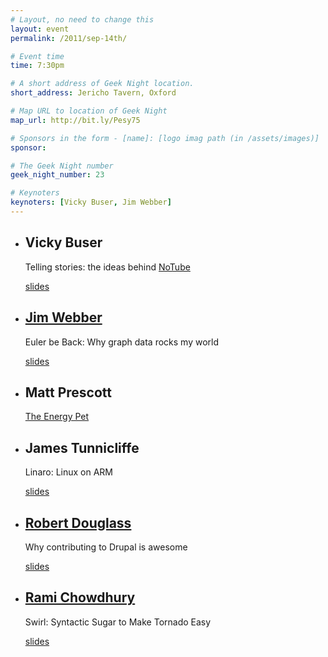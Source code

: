```yaml
---
# Layout, no need to change this
layout: event
permalink: /2011/sep-14th/

# Event time
time: 7:30pm

# A short address of Geek Night location. 
short_address: Jericho Tavern, Oxford

# Map URL to location of Geek Night
map_url: http://bit.ly/Pesy75

# Sponsors in the form - [name]: [logo imag path (in /assets/images)]
sponsor: 

# The Geek Night number
geek_night_number: 23

# Keynoters
keynoters: [Vicky Buser, Jim Webber]
---
```

<ul class="keynotes">
<li><h2>Vicky Buser</h2><p>Telling stories: the ideas behind <a href="http://notube.tv/">NoTube</a></p> <div class="downloads"><a href="http://media.ogn.s3.amazonaws.com/ogn23/keynote-VickyBuser.pdf">slides</a></div></li>
<li><h2><a href="http://jimwebber.org/shortbio.html">Jim Webber</a></h2><p>Euler be Back: Why graph data rocks my world</p> <div class="downloads"><a href="http://media.ogn.s3.amazonaws.com/ogn23/keynote-JimWebber.pdf">slides</a></div></li>
</ul>

<ul>
<li><h2>Matt Prescott</h2><p><a href="http://www.e-day.org.uk/">The Energy Pet</a></p> </li>
<li><h2>James Tunnicliffe</h2><p>Linaro: Linux on ARM</p> <div class="downloads"><a href="http://media.ogn.s3.amazonaws.com/ogn23/microslot-JamesTunnicliffe.odp">slides</a></div></li>
<li><h2><a href="http://twitter.com/robertdouglass">Robert Douglass</a></h2><p>Why contributing to Drupal is awesome</p>  <div class="downloads"><a href="http://media.ogn.s3.amazonaws.com/ogn23/microslot-RobertDouglass.pdf">slides</a></div></li>
<li><h2> <a href="http://necaris.net">Rami Chowdhury</a></h2><p>Swirl: Syntactic Sugar to Make Tornado Easy</p> <div class="downloads"><a href="http://media.ogn.s3.amazonaws.com/ogn23/microslot-RamiChowdhury.tgz">slides</a></div></li>
</ul>
